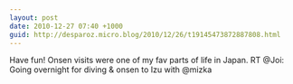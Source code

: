 ```yaml
---
layout: post
date: 2010-12-27 07:40 +1000
guid: http://desparoz.micro.blog/2010/12/26/t19145473872887808.html
---
```

Have fun! Onsen visits were one of my fav parts of life in Japan. RT @Joi: Going overnight for diving &amp; onsen to Izu with @mizka
